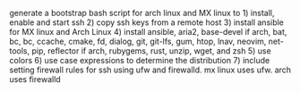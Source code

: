 generate a bootstrap bash script for arch linux and MX linux to 1) install, enable and start ssh  2) copy ssh keys from a remote host 3) install ansible for MX linux and Arch Linux 4) install ansible, aria2, base-devel if arch, bat, bc, bc, ccache, cmake, fd, dialog, git, git-lfs, gum, htop, lnav, neovim, net-tools, pip, reflector if arch, rubygems, rust, unzip, wget, and zsh 5) use colors  6) use case expressions to determine the distribution 7) include setting firewall rules for ssh using ufw and firewalld. mx linux uses ufw. arch uses firewalld
